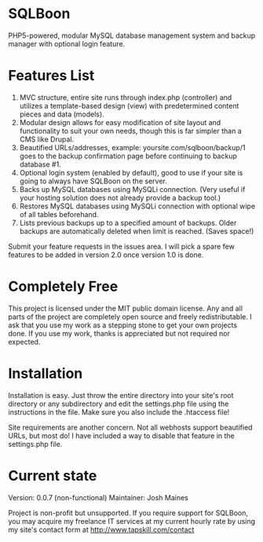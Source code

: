 SQLBoon
=======

PHP5-powered, modular MySQL database management system and backup manager with optional login feature.

Features List
=======

1. MVC structure, entire site runs through index.php (controller) and utilizes a template-based design (view) with predetermined content pieces and data (models).
2. Modular design allows for easy modification of site layout and functionality to suit your own needs, though this is far simpler than a CMS like Drupal.
3. Beautified URLs/addresses, example: yoursite.com/sqlboon/backup/1 goes to the backup confirmation page before continuing to backup database #1.
4. Optional login system (enabled by default), good to use if your site is going to always have SQLBoon on the server.
5. Backs up MySQL databases using MySQLi connection. (Very useful if your hosting solution does not already provide a backup tool.)
6. Restores MySQL databases using MySQLi connection with optional wipe of all tables beforehand.
7. Lists previous backups up to a specified amount of backups.  Older backups are automatically deleted when limit is reached. (Saves space!)

Submit your feature requests in the issues area.  I will pick a spare few features to be added in version 2.0 once version 1.0 is done.

Completely Free
=======

This project is licensed under the MIT public domain license. Any and all parts of the project are completely open source and freely redistributable.  I ask that you use my work as a stepping stone to get your own projects done.  If you use my work, thanks is appreciated but not required nor expected.

Installation
=======

Installation is easy.  Just throw the entire directory into your site's root directory or any subdirectory and edit the settings.php file using the instructions in the file.  Make sure you also include the .htaccess file!

Site requirements are another concern.  Not all webhosts support beautified URLs, but most do!  I have included a way to disable that feature in the settings.php file.

Current state
=======
Version: 0.0.7 (non-functional)
Maintainer: Josh Maines

Project is non-profit but unsupported.  If you require support for SQLBoon, you may acquire my freelance IT services at my current hourly rate by using my site's contact form at http://www.tapskill.com/contact